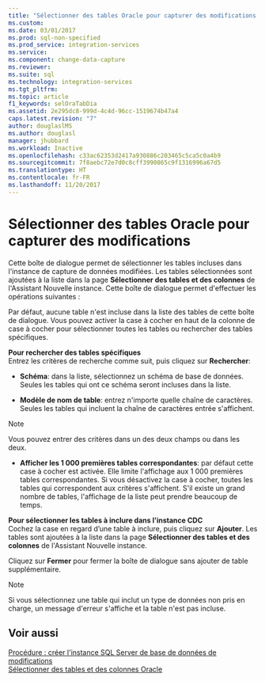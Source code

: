 ```yaml
---
title: "Sélectionner des tables Oracle pour capturer des modifications | Microsoft Docs"
ms.custom: 
ms.date: 03/01/2017
ms.prod: sql-non-specified
ms.prod_service: integration-services
ms.service: 
ms.component: change-data-capture
ms.reviewer: 
ms.suite: sql
ms.technology: integration-services
ms.tgt_pltfrm: 
ms.topic: article
f1_keywords: selOraTabDia
ms.assetid: 2e295dc8-999d-4c4d-96cc-1519674b47a4
caps.latest.revision: "7"
author: douglaslMS
ms.author: douglasl
manager: jhubbard
ms.workload: Inactive
ms.openlocfilehash: c33ac62353d2417a930886c203465c5ca5c0a4b9
ms.sourcegitcommit: 7f8aebc72e7d0c8cff3990865c9f1316996a67d5
ms.translationtype: HT
ms.contentlocale: fr-FR
ms.lasthandoff: 11/20/2017
---
```

# <a name="select-oracle-tables-for-capturing-changes"></a>Sélectionner des tables Oracle pour capturer des modifications
  Cette boîte de dialogue permet de sélectionner les tables incluses dans l'instance de capture de données modifiées. Les tables sélectionnées sont ajoutées à la liste dans la page **Sélectionner des tables et des colonnes** de l'Assistant Nouvelle instance. Cette boîte de dialogue permet d'effectuer les opérations suivantes :  
  
 Par défaut, aucune table n'est incluse dans la liste des tables de cette boîte de dialogue. Vous pouvez activer la case à cocher en haut de la colonne de case à cocher pour sélectionner toutes les tables ou rechercher des tables spécifiques.  
  
 **Pour rechercher des tables spécifiques**  
 Entrez les critères de recherche comme suit, puis cliquez sur **Rechercher**:  
  
-   **Schéma**: dans la liste, sélectionnez un schéma de base de données. Seules les tables qui ont ce schéma seront incluses dans la liste.  
  
-   **Modèle de nom de table**: entrez n'importe quelle chaîne de caractères. Seules les tables qui incluent la chaîne de caractères entrée s'affichent.  
  
> [!NOTE]  
>  Vous pouvez entrer des critères dans un des deux champs ou dans les deux.  
  
-   **Afficher les 1 000 premières tables correspondantes**: par défaut cette case à cocher est activée. Elle limite l'affichage aux 1 000 premières tables correspondantes. Si vous désactivez la case à cocher, toutes les tables qui correspondent aux critères s'affichent. S'il existe un grand nombre de tables, l'affichage de la liste peut prendre beaucoup de temps.  
  
 **Pour sélectionner les tables à inclure dans l'instance CDC**  
 Cochez la case en regard d’une table à inclure, puis cliquez sur **Ajouter**. Les tables sont ajoutées à la liste dans la page **Sélectionner des tables et des colonnes** de l'Assistant Nouvelle instance.  
  
 Cliquez sur **Fermer** pour fermer la boîte de dialogue sans ajouter de table supplémentaire.  
  
> [!NOTE]  
>  Si vous sélectionnez une table qui inclut un type de données non pris en charge, un message d'erreur s'affiche et la table n'est pas incluse.  
  
## <a name="see-also"></a>Voir aussi  
 [Procédure : créer l'instance SQL Server de base de données de modifications](../../integration-services/change-data-capture/how-to-create-the-sql-server-change-database-instance.md)   
 [Sélectionner des tables et des colonnes Oracle](../../integration-services/change-data-capture/select-oracle-tables-and-columns.md)  
  
  
